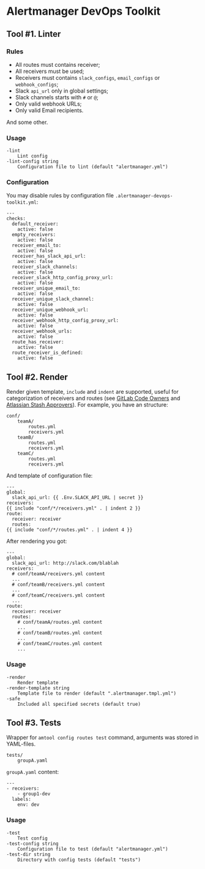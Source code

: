 # Alertmanager DevOps Toolkit

## Tool #1. Linter

### Rules

* All routes must contains receiver;
* All receivers must be used;
* Receivers must contains `slack_configs`, `email_configs` or `webhook_configs`;
* Slack `api_url` only in global settings;
* Slack channels starts with `#` or `@`;
* Only valid webhook URLs;
* Only valid Email recipients.

And some other.

### Usage

```
-lint
    Lint config
-lint-config string
    Configuration file to lint (default "alertmanager.yml")
```

### Configuration

You may disable rules by configuration file `.alertmanager-devops-toolkit.yml`:

```
---
checks:
  default_receiver:
    active: false
  empty_receivers:
    active: false
  receiver_email_to:
    active: false
  receiver_has_slack_api_url:
    active: false
  receiver_slack_channels:
    active: false
  receiver_slack_http_config_proxy_url:
    active: false
  receiver_unique_email_to:
    active: false
  receiver_unique_slack_channel:
    active: false
  receiver_unique_webhook_url:
    active: false
  receiver_webhook_http_config_proxy_url:
    active: false
  receiver_webhook_urls:
    active: false
  route_has_receiver:
    active: false
  route_receiver_is_defined:
    active: false
```

## Tool #2. Render

Render given template, `include` and `indent` are supported, useful for categorization of receivers and routes (see [GitLab Code Owners](https://docs.gitlab.com/ee/user/project/code_owners.html) and [Atlassian Stash Approvers](https://github.com/leominov/atlas-hook#prwizard)). For example, you have an structure:

```
conf/
    teamA/
        routes.yml
        receivers.yml
    teamB/
        routes.yml
        receivers.yml
    teamC/
        routes.yml
        receivers.yml
```

And template of configuration file:

```
---
global:
  slack_api_url: {{ .Env.SLACK_API_URL | secret }}
receivers:
{{ include "conf/*/receivers.yml" . | indent 2 }}
route:
  receiver: receiver
  routes:
{{ include "conf/*/routes.yml" . | indent 4 }}
```

After rendering you got:

```
---
global:
  slack_api_url: http://slack.com/blablah
receivers:
  # conf/teamA/receivers.yml content
  ...
  # conf/teamB/receivers.yml content
  ...
  # conf/teamC/receivers.yml content
  ...
route:
  receiver: receiver
  routes:
    # conf/teamA/routes.yml content
    ...
    # conf/teamB/routes.yml content
    ...
    # conf/teamC/routes.yml content
    ...
```

### Usage

```
-render
    Render template
-render-template string
    Template file to render (default ".alertmanager.tmpl.yml")
-safe
    Included all specified secrets (default true)
```

## Tool #3. Tests

Wrapper for `amtool config routes test` command, arguments was stored in YAML-files.

```
tests/
    groupA.yaml
```

`groupA.yaml` content:

```
---
- receivers:
    - group1-dev
  labels:
    env: dev
```

### Usage

```
-test
    Test config
-test-config string
    Configuration file to test (default "alertmanager.yml")
-test-dir string
    Directory with config tests (default "tests")
```
